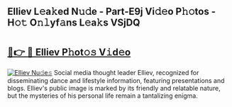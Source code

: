 ## Elliev L𝚎a𝚔ed N𝚞𝚍e - Part-E9j Vi𝚍𝚎o P𝚑𝚘tos - H𝚘𝚝 O𝚗𝚕yf𝚊ns L𝚎a𝚔s VSjDQ

# <h2><a href="http://kf7k21.oniu.top/?m=Elliev">🔗👉 🔴 Elliev P𝚑ot𝚘𝚜 V𝚒d𝚎o</a></h2>

[![Elliev Nu𝚍e𝚜](https://i.imgur.com/0qMVB7G.gif)](http://kf7k21.oniu.top/?m=Elliev)
Social media thought leader Elliev, recognized for disseminating dance and lifestyle information, featuring presentations and blogs. Elliev's public image is marked by its friendly and relatable nature, but the mysteries of his personal life remain a tantalizing enigma.  
